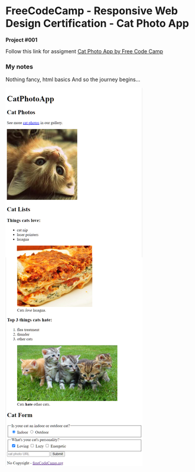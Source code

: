 # FreeCodeCamp - Responsive Web Design Certification - Cat Photo App
**Project #001**

Follow this link for assigment
[Cat Photo App by Free Code Camp](https://www.freecodecamp.org/learn/2022/responsive-web-design/#learn-html-by-building-a-cat-photo-app)

### My notes

Nothing fancy, html basics
And so the journey begins...


![img.png](screenshot.png)



